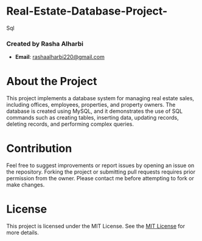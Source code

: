 # Real-Estate-Database-Project-
Sql
### Created by Rasha Alharbi
- **Email**: rashaalharbi220@gmail.com

# About the Project
This project implements a database system for managing real estate sales, including offices, employees, properties, and property owners. The database is created using MySQL, and it demonstrates the use of SQL commands such as creating tables, inserting data, updating records, deleting records, and performing complex queries.
# Contribution
Feel free to suggest improvements or report issues by opening an issue on the repository. Forking the project or submitting pull requests requires prior permission from the owner. Please contact me before attempting to fork or make changes.
# License
This project is licensed under the MIT License. See the [MIT License](https://opensource.org/licenses/MIT) for more details.
